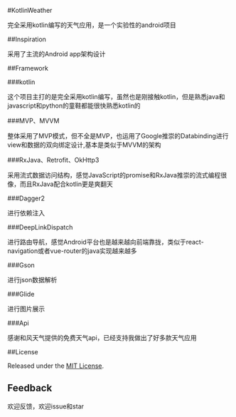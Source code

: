 #KotlinWeather

完全采用kotlin编写的天气应用，是一个实验性的android项目

##Inspiration

采用了主流的Android app架构设计

##Framework

###kotlin

这个项目主打的是完全采用kotlin编写，虽然也是刚接触kotlin，但是熟悉java和javascript和python的童鞋都能很快熟悉kotlin的

###MVP、MVVM

整体采用了MVP模式，但不全是MVP，也运用了Google推崇的Databinding进行view和数据的双向绑定设计,基本是类似于MVVM的架构

###RxJava、Retrofit、OkHttp3

采用流式数据访问结构，感觉JavaScript的promise和RxJava推崇的流式编程很像，而且RxJava配合kotlin更是爽翻天

###Dagger2

进行依赖注入

###DeepLinkDispatch

进行路由导航，感觉Android平台也是越来越向前端靠拢，类似于react-navigation或者vue-router的java实现越来越多

###Gson

进行json数据解析

###Glide

进行图片展示

###Api

感谢和风天气提供的免费天气api，已经支持我做出了好多款天气应用


##License

Released under the [MIT License](http://opensource.org/licenses/MIT).

## Feedback

欢迎反馈，欢迎issue和star


